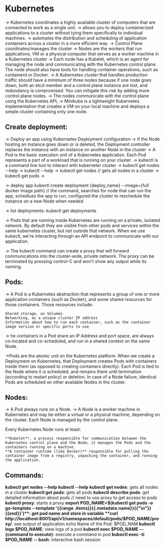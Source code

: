  # Kubernetes
  -> Kubernetes coordinates a highly available cluster of computers that are connected to work as a single unit.
  -> allows you to deploy containerized applications to a cluster without tying them specifically to individual machines.
  -> automates the distribution and scheduling of application containers across a cluster in a more efficient way. 
  -> Control Plane coordinates/manages the cluster
  -> Nodes are the workers that run applications,  VM or a physical computer that serves as a worker machine in a Kubernetes cluster
  -> Each node has a Kubelet, which is an agent for managing the node and communicating with the Kubernetes control plane. The node should also have tools for handling container operations, such as containerd or Docker. 
  -> A Kubernetes cluster that handles production traffic should have a minimum of three nodes because if one node goes down, both an etcd member and a control plane instance are lost, and redundancy is compromised. You can mitigate this risk by adding more control plane nodes.
  -> The nodes communicate with the control plane using the Kubernetes API, 
  -> Minikube is a lightweight Kubernetes implementation that creates a VM on your local machine and deploys a simple cluster containing only one node.
    
## Create deployment:
 -> Deploy an app using Kubernetes Deployment configuration
 -> If the Node hosting an instance goes down or is deleted, the Deployment controller replaces the instance with an instance on another Node in the cluster
 -> A Pod is the basic execution unit of a Kubernetes application. Each Pod represents a part of a workload that is running on your cluster.
 -> kubectl is a command line tool to interact with kuberneter cluster
 -> kubectl get nodes --help
 -> kubectl --help
 -> kubectl get nodes  // gets all nodes in a cluster
 -> kubectl get pods
 -> 

 -> deploy app kubectl create deployment {deploy_name} --image={full docker image path} // the command, searches for node that can run
 the app, schedlues the app to run, configured the cluster to reschedule the instance on a new Node when needed

 -> list deployments: kubectl get deployments

  -> Pods that are running inside Kubernetes are running on a private, isolated network. By default they are visible from other pods and services within the same kubernetes cluster, but not outside that network. When we use kubectl, we're interacting through an API endpoint to communicate with our application.


 -> The kubectl command can create a proxy that will forward communications into the cluster-wide, private network. The proxy can be terminated by pressing control-C and won't show any output while its running.

 ## Pods:
 -> A Pod is a Kubernetes abstraction that represents a group of one or more application containers (such as Docker), and some shared resources for those containers. Those resources include:

    Shared storage, as Volumes
    Networking, as a unique cluster IP address
    Information about how to run each container, such as the container image version or specific ports to use

  -> he containers in a Pod share an IP Address and port space, are always co-located and co-scheduled, and run in a shared context on the same Node.

  ->Pods are the atomic unit on the Kubernetes platform. When we create a Deployment on Kubernetes, that Deployment creates Pods with containers inside them (as opposed to creating containers directly). Each Pod is tied to the Node where it is scheduled, and remains there until termination (according to restart policy) or deletion. In case of a Node failure, identical Pods are scheduled on other available Nodes in the cluster.

## Nodes:
  -> A Pod always runs on a Node. 
  -> A Node is a worker machine in Kubernetes and may be either a virtual or a physical machine, depending on the cluster. Each Node is managed by the control plane. 

Every Kubernetes Node runs at least:

    **Kubelet**, a process responsible for communication between the Kubernetes control plane and the Node; it manages the Pods and the containers running on a machine.
    **A container runtime (like Docker)** responsible for pulling the container image from a registry, unpacking the container, and running the application.


## Commands:
**kubectl get nodes --help**
**kubectl --help**
**kubectl get nodes**: gets all nodes in a cluster
**kubectl get pods**: gets all pods
**kubectl describe pods**: get detailed information about pods
// need to use proxy to get access to pods
**kubectl proxy**: starts a proxy
**export POD_NAME=$(kubectl get pods -o go-template --template '{{range .items}}{{.metadata.name}}{{"\n"}}{{end}}')**: get pod name and store in variable
**curl http://localhost:8001/api/v1/namespaces/default/pods/$POD_NAME/proxy/**: see output of application
echo Name of the Pod: $POD_NAM
**kubectl logs $POD_NAME**: view logs of a pod
**kubectl exec $POD_NAME -- {command to execute}**: execute a command in pod
**kubectl exec -ti $POD_NAME -- bash**: interactive bash session


